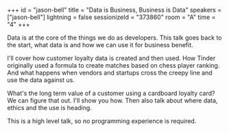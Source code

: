 +++
id = "jason-bell"
title = "Data is Business, Business is Data"
speakers = ["jason-bell"]
lightning = false
sessionizeId = "373860"
room = "A"
time = "4"
+++

Data is at the core of the things we do as developers. This talk goes back to the start, what data is and how we can use it for business benefit. 

I'll cover how customer loyalty data is created and then used. How Tinder originally used a formula to create matches based on chess player ranking. And what happens when vendors and startups cross the creepy line and use the data against us. 

What's the long term value of a customer using a cardboard loyalty card? We can figure that out. I'll show you how. Then also talk about where data, ethics and the use is heading.

This is a high level talk, so no programming experience is required. 